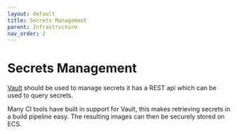 ```yaml
---
layout: default
title: Secrets Management
parent: Infrastructure
nav_order: 2
---
```

# Secrets Management

[Vault](https://www.vaultproject.io/) should be used to manage secrets it has a REST api which can be used to query secrets.

Many CI tools have built in support for Vault, this makes retrieving secrets in a build pipeline easy. The resulting images can then be securely stored on ECS.
